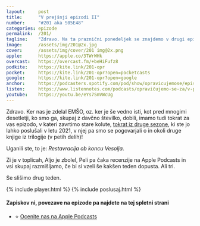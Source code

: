 ```yaml
---
layout: 	post
title:  	"V prejšnji epizodi II"
number: 	"#201 aka S05E48"
categories:	epizode
permalink:	/201/
tagline: 	"Zdravo. Na ta praznični ponedeljek se znajdemo v drugi epizodi ."
image:		/assets/img/201@2x.jpg
cover:		/assets/img/cover/201 img@2x.png
apple:		https://apple.co/3TWrWHk
overcast:	https://overcast.fm/+beHiFufz8
podkite:	https://kite.link/201-opr
pocket:		https://kite.link/201-opr?open=pocketcasts
google:		https://kite.link/201-opr?open=google
anchor:		https://podcasters.spotify.com/pod/show/opravicujemose/episodes/V-prejnji-epizodi-II-e2hq3on
listen:		https://www.listennotes.com/podcasts/opravičujemo-se-za/v-prejšnji-epizodi-ii-2xaKLuAMskW/embed/
youtube:	https://youtu.be/eYs7SmVWcUg
---
```


Zdravo. Ker nas je zdelal EMŠO, oz. ker je še vedno isti, kot pred mnogimi desetletji, ko smo ga, skupaj z davčno številko, dobili, imamo tudi tokrat za vas epizodo, v kateri zavrtimo stare kolute, [tokrat iz druge sezone](../sezona/02/), ki ste jo lahko poslušali v letu 2021, v njej pa smo se pogovarjali o in okoli druge knjige iz trilogije (v petih delih)!

Uganili ste, to je: *Restavracija ob koncu Vesolja*. 

Zi je v toplicah, Aljo je zbolel, Peli pa čaka recenzije na Apple Podcasts in vsi skupaj razmišljamo, če bi si vzeli še kakšen teden dopusta. Ali tri. 

Se slišimo drug teden.

{% include player.html %}
{% include poslusaj.html %}

<!--break-->

#### Zapiskov ni, povezave na epizode pa najdete na tej spletni strani

- ⭐️ [Ocenite nas na Apple Podcasts](https://apple.co/38zBEWW)